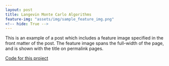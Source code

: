 ```yaml
---
layout: post
title: Langevin Monte Carlo Algorithms
feature-img: "assets/img/sample_feature_img.png"
<!-- hide: True -->
---
```

This is an example of a post which includes a feature image specified in the front matter of the post. The feature image spans the full-width of the page, and is shown with the title on permalink pages.

[Code for this project](https://github.com/Tom271/LangevinMC)
